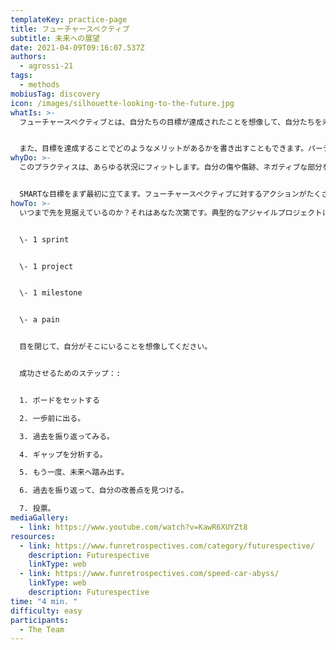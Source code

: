 ```yaml
---
templateKey: practice-page
title: フューチャースペクティブ
subtitle: 未来への展望
date: 2021-04-09T09:16:07.537Z
authors:
  - agrossi-21
tags:
  - methods
mobiusTag: discovery
icon: /images/silhouette-looking-to-the-future.jpg
whatIs: >-
  フューチャースペクティブとは、自分たちの目標が達成されたことを想像して、自分たちを未来に位置づける訓練です。このようなレトロスペクティブでは、まずチームの目標について話し合い、チームメンバーが共通認識を持つようにします。そして、その目標が誰にでもわかるように、文章化します。


  また、目標を達成することでどのようなメリットがあるかを書き出すこともできます。パーティーが好きなチームなら、目標達成の小さなお祝いをすることもできますし、目標達成の重要性をチームに認識させることができます。
whyDo: >-
  このプラクティスは、あらゆる状況にフィットします。自分の傷や傷跡、ネガティブな部分を知ることもできるし、自分の希望やポジティブさ、良い経験を知ることもできます。


  SMARTな目標をまず最初に立てます。フューチャースペクティブに対するアクションがたくさんで過ぎないように注意する必要があります。チームが、始めるために今必要な[Vital Few Actions](https://www.benlinders.com/2014/retrospective-exercise-vital-few-actions/) のみを行うことに同意することは助けになります。チームが振り返り、その時点で行うことが最も価値のあるアクションを定義できるレトロスペクティブが増えるでしょう。 
howTo: >-
  いつまで先を見据えているのか？それはあなた次第です。典型的なアジャイルプロジェクトについては、以下のアドバイスをご覧ください:


  \- 1 sprint


  \- 1 project


  \- 1 milestone


  \- a pain


  目を閉じて、自分がそこにいることを想像してください。


  成功させるためのステップ：:


  1. ボードをセットする

  2. 一歩前に出る。

  3. 過去を振り返ってみる。

  4. ギャップを分析する。

  5. もう一度、未来へ踏み出す。

  6. 過去を振り返って、自分の改善点を見つける。

  7. 投票。
mediaGallery:
  - link: https://www.youtube.com/watch?v=KawR6XUYZt8
resources:
  - link: https://www.funretrospectives.com/category/futurespective/
    description: Futurespective
    linkType: web
  - link: https://www.funretrospectives.com/speed-car-abyss/
    linkType: web
    description: Futurespective
time: "4 min. "
difficulty: easy
participants:
  - The Team
---
```

